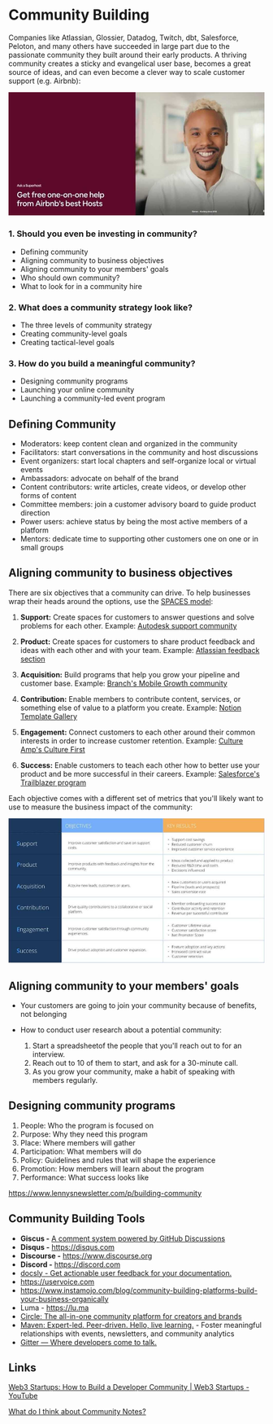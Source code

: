 # Community Building

Companies like Atlassian, Glossier, Datadog, Twitch, dbt, Salesforce, Peloton, and many others have succeeded in large part due to the passionate community they built around their early products. A thriving community creates a sticky and evangelical user base, becomes a great source of ideas, and can even become a clever way to scale customer support (e.g. Airbnb):

![image](../media/Community-Building-image1.jpg)

### 1. Should you even be investing in community?

- Defining community
- Aligning community to business objectives
- Aligning community to your members' goals
- Who should own community?
- What to look for in a community hire

### 2. What does a community strategy look like?

- The three levels of community strategy
- Creating community-level goals
- Creating tactical-level goals

### 3. How do you build a meaningful community?

- Designing community programs
- Launching your online community
- Launching a community-led event program

## Defining Community

- Moderators: keep content clean and organized in the community
- Facilitators: start conversations in the community and host discussions
- Event organizers: start local chapters and self-organize local or virtual events
- Ambassadors: advocate on behalf of the brand
- Content contributors: write articles, create videos, or develop other forms of content
- Committee members: join a customer advisory board to guide product direction
- Power users: achieve status by being the most active members of a platform
- Mentors: dedicate time to supporting other customers one on one or in small groups

## Aligning community to business objectives

There are six objectives that a community can drive. To help businesses wrap their heads around the options, use the [SPACES model](https://cmxhub.com/the-spaces-model/):

1. **Support:** Create spaces for customers to answer questions and solve problems for each other. Example: [Autodesk support community](https://www.autodesk.com/community)

2. **Product:** Create spaces for customers to share product feedback and ideas with each other and with your team. Example: [Atlassian feedback section](https://community.atlassian.com/t5/Feedback-Announcements/ct-p/feedback-forum)

3. **Acquisition:** Build programs that help you grow your pipeline and customer base. Example: [Branch's Mobile Growth community](https://mobilegrowth.org/)

4. **Contribution:** Enable members to contribute content, services, or something else of value to a platform you create. Example: [Notion Template Gallery](https://www.notion.so/Notion-Community-04f306fbf59a413fae15f42e2a1ab029#8d82ce462ca742a8907941f2227a441f)

5. **Engagement:** Connect customers to each other around their common interests in order to increase customer retention. Example: [Culture Amp's Culture First](https://www.cultureamp.com/community)

6. **Success:** Enable customers to teach each other how to better use your product and be more successful in their careers. Example: [Salesforce's Trailblazer program](https://trailhead.salesforce.com/trailblazercommunity)

Each objective comes with a different set of metrics that you'll likely want to use to measure the business impact of the community:

![image](../media/Community-Building-image2.jpg)

## Aligning community to your members' goals

- Your customers are going to join your community because of benefits, not belonging
- How to conduct user research about a potential community:

    1. Start a spreadsheetof the people that you'll reach out to for an interview.
    2. Reach out to 10 of them to start, and ask for a 30-minute call.
    3. As you grow your community, make a habit of speaking with members regularly.

## Designing community programs

1. People: Who the program is focused on
2. Purpose: Why they need this program
3. Place: Where members will gather
4. Participation: What members will do
5. Policy: Guidelines and rules that will shape the experience
6. Promotion: How members will learn about the program
7. Performance: What success looks like

https://www.lennysnewsletter.com/p/building-community

## Community Building Tools

- **Giscus -** [A comment system powered by GitHub Discussions](https://giscus.app/)
- **Disqus -** https://disqus.com
- **Discourse -** https://www.discourse.org
- **Discord -** https://discord.com
- [docsly - Get actionable user feedback for your documentation.](https://www.docsly.dev/)
- https://uservoice.com
- https://www.instamojo.com/blog/community-building-platforms-build-your-business-organically
- Luma - https://lu.ma
- [Circle: The all-in-one community platform for creators and brands](https://circle.so/)
- [Maven: Expert-led. Peer-driven. Hello, live learning.](https://maven.com/) - Foster meaningful relationships with events, newsletters, and community analytics
- [Gitter — Where developers come to talk.](https://gitter.im/)

## Links

[Web3 Startups: How to Build a Developer Community | Web3 Startups - YouTube](https://www.youtube.com/watch?v=OeRxIvr5EPM)

[What do I think about Community Notes?](https://vitalik.ca/general/2023/08/16/communitynotes.html)
